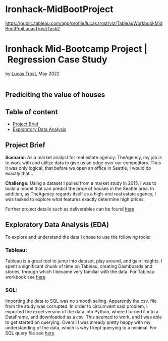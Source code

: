 # Ironhack-MidBootProject
 
https://public.tableau.com/app/profile/lucas.trost/viz/TableauWorkbookMidBootProjLucasTrost/Task2

# Ironhack Mid-Bootcamp Project | Regression Case Study 
by [Lucas Trost](https://github.com/LucasTrost), May 2022
<br/><br/>
## Prediciting the value of houses



## Table of content

- [Project Brief](https://github.com/LucasTrost/Ironhack-MidBootProject/blob/main/README.md#project-brief)
- [Exploratory Data Analysis](https://github.com/LucasTrost/Ironhack-MidBootProject/blob/main/README.md#exploratory-data-analysis-eda)

## Project Brief

**Scenario:**
As a market analyst for real estate agency: TheAgency, my job is to work with and utilize data to give us an edge over our competitors. Thus it was only logical, that before we open an office in Seattle, I would do exactly that...

**Challenge:**
Using a dataset I pulled from a market study in 2015, I was to build a model that can predict the price of houses in the Seattle area. In addition, as TheAgency regards itself as a high-end real estate agency, I was tasked to explore what features exactly determine high prices.

Further project details such as deliverables can be found [here](https://github.com/lillaszulyovszky/ironhack-case-study-classification/tree/main/project_details)

## Exploratory Data Analysis (EDA)
To explore and understand the data I chose to use the following tools:
### Tableau:
Tableau is a great tool to jump into dataset, play around, and gain insights. I spent a significant chunk of time on Tableau, creating Dashboards and stories, through which I became very familiar with the data.
For Tableau workbook see [here](https://github.com/LucasTrost/Ironhack-MidBootProject/tree/main/Tableau)
### SQL:
Importing the data to SQL was no smooth sailing. Apparently the csv. file from the study was corrupted. In order to circumvent said problem, I exported the excel version of the data into Python, where I turned it into a DataFrame, and downloaded as a csv. This seemed to work, and I was able to get started on querying. Overall I was already pretty happy with my understanding of the data, which is why I kept querying to a minimal.
For SQL query file see [here](https://github.com/LucasTrost/Ironhack-MidBootProject/tree/main/SQL%20Querys)


